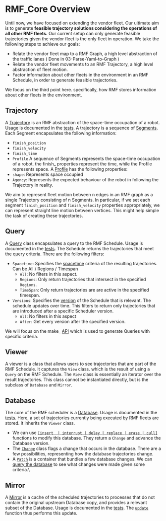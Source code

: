# RMF_Core Overview
Until now, we have focused on extending the vendor fleet. Our ultimate aim is to generate **feasible trajectory solutions considering the operations of all other RMF fleets.** Our current setup can only generate feasible trajectories given the vendor fleet is the only fleet in operation. We take the following steps to achieve our goals:
* Relate the vendor fleet map to a RMF Graph, a high level abstraction of the traffic lanes ( Done in 03-Parse-Yaml-to-Graph )
* Relate the vendor fleet movements to an RMF Trajectory, a high level abstraction of fleet motion.
* Factor information about other fleets in the environment in an RMF Schedule, in order to generate feasible trajectories.

We focus on the third point here. specifically, how RMF stores information about other fleets in the environment. 

## Trajectory
A [Trajectory](https://github.com/osrf/rmf_core/blob/traffic_msgs/rmf_traffic/include/rmf_traffic/Trajectory.hpp) is an RMF abstraction of the space-time occupation of a robot. Usage is documented in the [tests](https://github.com/osrf/rmf_core/blob/traffic_msgs/rmf_traffic/test/unit/test_Trajectory.cpp). A trajectory is a sequence of [Segments]([Segments](https://github.com/osrf/rmf_core/blob/traffic_msgs/rmf_traffic/include/rmf_traffic/Trajectory.hpp#L189)). Each Segment encapsulates the following information:
* `finish_position`
* `finish_velocity`
* `finish_time`
* `Profile`
A sequence of Segments represents the space-time occupation of a robot. the finish_ properties represent the time, while the Profile represents space. A [Profile](https://github.com/osrf/rmf_core/blob/traffic_msgs/rmf_traffic/include/rmf_traffic/Trajectory.hpp#L63) has the following properties:
* `shape`: Represents space occupied
* `Agency`: Represents the expected behaviour of the robot in following the Trajectory in reality.

We aim to represent fleet motion between n edges in an RMF graph as a single Trajectory consisting of n Segments. In particular, if we set each segment `finish_position` and `finish_velocity` properties appropriately, we can represent straight line motion between vertices. This might help simple the task of creating these trajectories.

## Query
A [Query](https://github.com/osrf/rmf_core/blob/traffic_msgs/rmf_traffic/include/rmf_traffic/schedule/Query.hpp) class encapsulates a query to the RMF Schedule. Usage is documented in the [tests](https://github.com/osrf/rmf_core/blob/traffic_msgs/rmf_traffic/test/unit/schedule/test_Query.cpp). The Schedule returns the trajectories that meet the query criteria. There are the following filters:
* `Spacetime`: Specifies the [spacetime](https://github.com/osrf/rmf_core/blob/traffic_msgs/rmf_traffic/include/rmf_traffic/schedule/Query.hpp#L46) criteria of the resulting trajectories. Can be All / Regions / Timespan
  * `All`: No filters in this aspect.
  * `Regions`: Only return trajectories that intersect in the specified `Regions`.
  *  `TimeSpan`: Only return trajectories are are active in the specified timespan.
* `Versions`: Specifies the [version](https://github.com/osrf/rmf_core/blob/traffic_msgs/rmf_traffic/include/rmf_traffic/schedule/Query.hpp#L273) of the Schedule that is relevant. The schedule updates over time. This filters to return only trajectories that are introduced after a specific Scheduler version.
  * `All`: No filters in this aspect
  * `After`: Get every version after the specified version.

We will focus on the make_ [API](https://github.com/osrf/rmf_core/blob/traffic_msgs/rmf_traffic/include/rmf_traffic/schedule/Query.hpp#L388) which is used to generate Queries with specific criteria. 

## Viewer
A viewer is a class that allows users to see trajectories that are part of the RMF Schedule. It captures the `View` class. which is the result of using a `Query` on the RMF Schedule. The `View` class is essentially an iterator over the result trajectories. This class cannot be instantiated directly, but is the subclass of `Database` and `Mirror`.

## Database
The core of the RMF scheduler is a [Database](https://github.com/osrf/rmf_core/blob/traffic_msgs/rmf_traffic/include/rmf_traffic/schedule/Database.hpp). Usage is documented in the [tests](https://github.com/osrf/rmf_core/blob/63b8334de3819ccf09583f5ce01f4d73d3042f33/rmf_traffic/test/unit/schedule/test_Database.cpp). Here, a set of trajectories currently being executed by RMF fleets are stored. It inherits the `Viewer` class. 
* We can use [`[insert  | interrupt | delay | replace | erase | cull]`](https://github.com/osrf/rmf_core/blob/traffic_msgs/rmf_traffic/include/rmf_traffic/schedule/Database.hpp#L368) functions to modify this database. They return a `Change` and advance the Database version.
* The [`Change`](https://github.com/osrf/rmf_core/blob/traffic_msgs/rmf_traffic/include/rmf_traffic/schedule/Database.hpp#L44) class flags a change that occurs in the database. There are a few possibilities, representing how the database trajectories change.
* A [`Patch`](https://github.com/osrf/rmf_core/blob/traffic_msgs/rmf_traffic/include/rmf_traffic/schedule/Database.hpp#L327) is a container that bundles a few database changes. We can [query the database](https://github.com/osrf/rmf_core/blob/traffic_msgs/rmf_traffic/include/rmf_traffic/schedule/Database.hpp#L363) to see what changes were made given some criteria.\

## Mirror
A [Mirror](https://github.com/osrf/rmf_core/blob/traffic_msgs/rmf_traffic/include/rmf_traffic/schedule/Mirror.hpp) is a cache of the scheduled trajectories to processes that do not contain the original upstream Database copy, and provides a relevant subset of the Database. Usage is documented in the [tests](https://github.com/osrf/rmf_core/blob/63b8334de3819ccf09583f5ce01f4d73d3042f33/rmf_traffic/test/unit/schedule/test_Mirror.cpp). The [`update`](https://github.com/osrf/rmf_core/blob/traffic_msgs/rmf_traffic/include/rmf_traffic/schedule/Mirror.hpp#L43) function thus performs this update.
